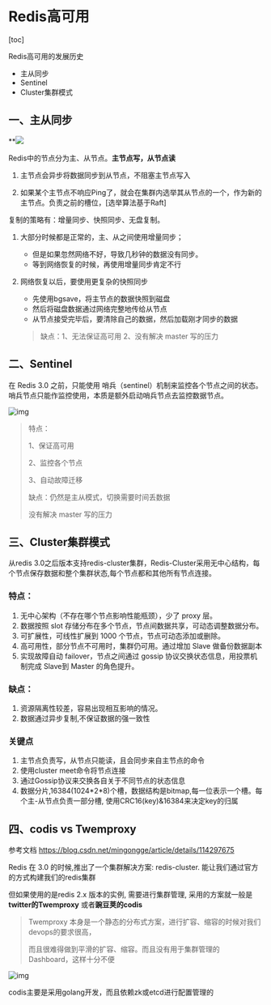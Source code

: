 # Redis高可用

[toc]

Redis高可用的发展历史

- 主从同步
- Sentinel
- Cluster集群模式



## 一、主从同步

**![](https://img2018.cnblogs.com/blog/1481291/201809/1481291-20180925142118041-1727225479.png)

Redis中的节点分为主、从节点。**主节点写，从节点读**

1. 主节点会异步将数据同步到从节点，不阻塞主节点写入

2. 如果某个主节点不响应Ping了，就会在集群内选举其从节点的一个，作为新的主节点。负责之前的槽位，[选举算法基于Raft]

   

   

复制的策略有：增量同步、快照同步、无盘复制。

1. 大部分时候都是正常的，主、从之间使用增量同步；
   - 但是如果忽然网络不好，导致几秒钟的数据没有同步。
   - 等到网络恢复的时候，再使用增量同步肯定不行
   
2. 网络恢复以后，要使用更复杂的快照同步
   - 先使用bgsave，将主节点的数据快照到磁盘
   - 然后将磁盘数据通过网络完整地传给从节点
   - 从节点接受完毕后，要清除自己的数据，然后加载刚才同步的数据
   
   
   
   > 缺点：1、无法保证高可用 2、没有解决 master 写的压力



## 二、Sentinel

在 Redis 3.0 之前，只能使用 哨兵（sentinel）机制来监控各个节点之间的状态。哨兵节点只能作监控使用，本质是额外启动哨兵节点去监控数据节点。

![img](https://img2018.cnblogs.com/blog/1481291/201809/1481291-20180925142143478-1454265814.png)

> 特点：
>
> 1、保证高可用
>
> 2、监控各个节点
>
> 3、自动故障迁移
>
> 缺点：仍然是主从模式，切换需要时间丢数据
>
> 没有解决 master 写的压力





## 三、Cluster集群模式

从redis 3.0之后版本支持redis-cluster集群，Redis-Cluster采用无中心结构，每个节点保存数据和整个集群状态,每个节点都和其他所有节点连接。

### 特点：

1. 无中心架构（不存在哪个节点影响性能瓶颈），少了 proxy 层。
2. 数据按照 slot 存储分布在多个节点，节点间数据共享，可动态调整数据分布。
3. 可扩展性，可线性扩展到 1000 个节点，节点可动态添加或删除。
4. 高可用性，部分节点不可用时，集群仍可用。通过增加 Slave 做备份数据副本
5. 实现故障自动 failover，节点之间通过 gossip 协议交换状态信息，用投票机制完成 Slave到 Master 的角色提升。



### 缺点：

1. 资源隔离性较差，容易出现相互影响的情况。
2. 数据通过异步复制,不保证数据的强一致性

### 关键点

1. 主节点负责写，从节点只能读，且会同步来自主节点的命令
2. 使用cluster meet命令将节点连接
3. 通过Gossip协议来交换各自关于不同节点的状态信息
4. 数据分片,16384(1024\*2\*8)个槽，数据结构是bitmap,每一位表示一个槽。每个主-从节点负责一部分槽, 使用CRC16(key)&16384来决定key的归属



## 四、codis vs Twemproxy

参考文档 https://blog.csdn.net/mingongge/article/details/114297675

Redis 在 3.0 的时候,推出了一个集群解决方案: redis-cluster. 能让我们通过官方的方式构建我们的redis集群

但如果使用的是redis 2.x 版本的实例, 需要进行集群管理,  采用的方案就一般是 **twitter的Twemproxy** 或者**豌豆荚的codis**



> Twemproxy 本身是一个静态的分布式方案，进行扩容、缩容的时候对我们devops的要求很高，
>
> 而且很难得做到平滑的扩容、缩容。而且没有用于集群管理的 Dashboard，这样十分不便

![img](https://img-blog.csdnimg.cn/img_convert/67b143542d417a6e272de151875b6acf.png)

codis主要是采用golang开发，而且依赖zk或etcd进行配置管理的
